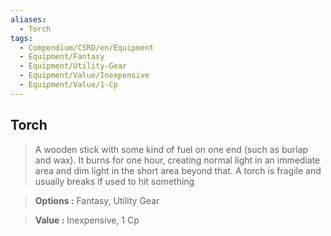 ```yaml
---
aliases:
  - Torch
tags:
  - Compendium/CSRD/en/Equipment
  - Equipment/Fantasy
  - Equipment/Utility-Gear
  - Equipment/Value/Inexpensive
  - Equipment/Value/1-Cp
---
```

  
    
## Torch    
    
>A wooden stick with some kind of fuel on one end (such as burlap and wax). It burns for one hour, creating normal light in an immediate area and dim light in the short area beyond that. A torch is fragile and usually breaks if used to hit something    
> **Options :** Fantasy, Utility Gear    
> **Value :** Inexpensive, 1 Cp